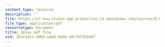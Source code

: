```yaml
---
content_type: resource
description: ''
file: https://ol-ocw-studio-app-production.s3.amazonaws.com/courses/6-042j-mathematics-for-computer-science-fall-2010/3e3c5ae1dd04aab8de88a9cf9f16544f_z8HKWUWS-lA.pdf
file_type: application/pdf
resourcetype: Document
title: 3play pdf file
uid: 3e3c5ae1-dd04-aab8-de88-a9cf9f16544f
---
```

